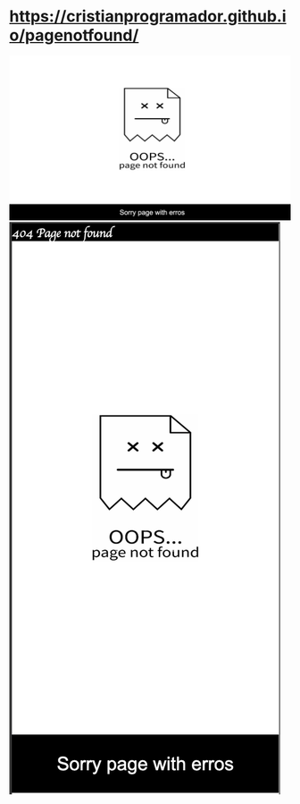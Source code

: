 # https://cristianprogramador.github.io/pagenotfound/

![img](./src/img/screenshot.png)
![img](./src/img/screenshotmobil.png)